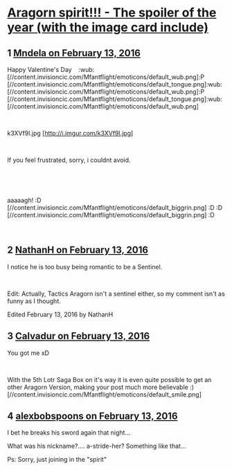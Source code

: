 # [Aragorn spirit!!! - The spoiler of the year (with the image card include)](https://community.fantasyflightgames.com/topic/202467-aragorn-spirit-the-spoiler-of-the-year-with-the-image-card-include/)

## 1 [Mndela on February 13, 2016](https://community.fantasyflightgames.com/topic/202467-aragorn-spirit-the-spoiler-of-the-year-with-the-image-card-include/?do=findComment&comment=2050661)

Happy Valentine's Day    :wub: [//content.invisioncic.com/Mfantflight/emoticons/default_wub.png]:P [//content.invisioncic.com/Mfantflight/emoticons/default_tongue.png]:wub: [//content.invisioncic.com/Mfantflight/emoticons/default_wub.png]:P [//content.invisioncic.com/Mfantflight/emoticons/default_tongue.png]:wub: [//content.invisioncic.com/Mfantflight/emoticons/default_wub.png]

 

k3XVf9l.jpg [http://i.imgur.com/k3XVf9l.jpg]

 

If you feel frustrated, sorry, i couldnt avoid.

 

 

aaaaagh! :D [//content.invisioncic.com/Mfantflight/emoticons/default_biggrin.png] :D :D [//content.invisioncic.com/Mfantflight/emoticons/default_biggrin.png] :D

 

## 2 [NathanH on February 13, 2016](https://community.fantasyflightgames.com/topic/202467-aragorn-spirit-the-spoiler-of-the-year-with-the-image-card-include/?do=findComment&comment=2050774)

I notice he is too busy being romantic to be a Sentinel.

 

Edit: Actually, Tactics Aragorn isn't a sentinel either, so my comment isn't as funny as I thought.

Edited February 13, 2016 by NathanH

## 3 [Calvadur on February 13, 2016](https://community.fantasyflightgames.com/topic/202467-aragorn-spirit-the-spoiler-of-the-year-with-the-image-card-include/?do=findComment&comment=2050785)

You got me xD

 

With the 5th Lotr Saga Box on it's way it is even quite possible to get an other Aragorn Version, making your post much more believable :) [//content.invisioncic.com/Mfantflight/emoticons/default_smile.png]

## 4 [alexbobspoons on February 13, 2016](https://community.fantasyflightgames.com/topic/202467-aragorn-spirit-the-spoiler-of-the-year-with-the-image-card-include/?do=findComment&comment=2050791)

I bet he breaks his sword again that night...

What was his nickname?.... a-stride-her? Something like that...

Ps: Sorry, just joining in the "spirit"

